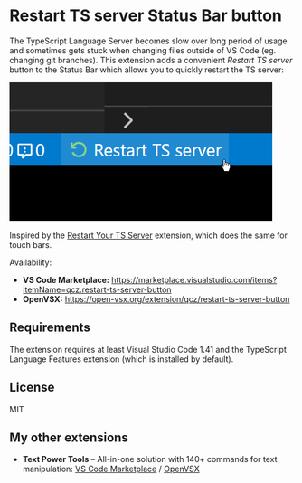 # Restart TS server Status Bar button

The TypeScript Language Server becomes slow over long period of usage and sometimes gets stuck when changing files outside of VS Code (eg. changing git branches). This extension adds a convenient _Restart TS server_ button to the Status Bar which allows you to quickly restart the TS server:

![Button preview](images/button.png)

Inspired by the [Restart Your TS Server](https://github.com/HearTao/restart-your-ts-server) extension, which does the same for touch bars.

Availability:
* **VS Code Marketplace:** https://marketplace.visualstudio.com/items?itemName=qcz.restart-ts-server-button
* **OpenVSX:** https://open-vsx.org/extension/qcz/restart-ts-server-button

## Requirements

The extension requires at least Visual Studio Code 1.41 and the TypeScript Language Features extension (which is installed by default).

## License

MIT

## My other extensions
* **Text Power Tools** – All-in-one solution with 140+ commands for text manipulation: [VS Code Marketplace](https://marketplace.visualstudio.com/items?itemName=qcz.text-power-tools) / [OpenVSX](https://open-vsx.org/extension/qcz/text-power-tools)
